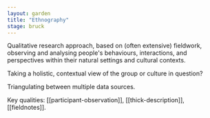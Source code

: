 ```yaml
---  
layout: garden
title: "Ethnography"
stage: bruck
---
```


Qualitative research approach, based on (often extensive) fieldwork, observing and analysing people's behaviours, interactions, and perspectives within their natural settings and cultural contexts.

Taking a holistic, contextual view of the group or culture in question?

Triangulating between multiple data sources.

Key qualities: [[participant-observation]], [[thick-description]], [[fieldnotes]].